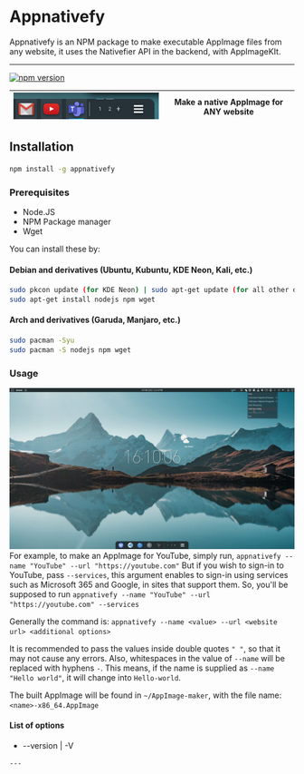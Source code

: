 # Appnativefy 

Appnativefy is an NPM package to make executable AppImage files from any website, it uses the Nativefier API in the backend, with AppImageKIt. 

---

[![npm version](https://badge.fury.io/js/appnativefy.svg)](https://badge.fury.io/js/appnativefy)


 ![Dock](gifs/dock.png)           |  Make a native AppImage for ANY website
 :-------------------------------:|:-----------------------------------------:
## Installation
```bash
npm install -g appnativefy
```
### Prerequisites
* Node.JS
* NPM Package manager
* Wget

You can install these by:
#### Debian and derivatives (Ubuntu, Kubuntu, KDE Neon, Kali, etc.)
```bash
sudo pkcon update (for KDE Neon) | sudo apt-get update (for all other distros)
sudo apt-get install nodejs npm wget
```
#### Arch and derivatives (Garuda, Manjaro, etc.)
```bash
sudo pacman -Syu
sudo pacman -S nodejs npm wget
```
### Usage
![Usage](gifs/animated.gif)
For example, to make an AppImage for YouTube, simply run, `appnativefy --name "YouTube" --url "https://youtube.com"`
But if you wish to sign-in to YouTube, pass `--services`, this argument enables to sign-in using services such as Microsoft 365 and Google, in sites that support them. So, you'll be supposed to run `appnativefy --name "YouTube" --url "https://youtube.com" --services`

Generally the command is:
`appnativefy --name <value> --url <website url> <additional options>`

It is recommended to pass the values inside double quotes `" "`, so that it may not cause any errors. Also, whitespaces in the value of `--name` will be replaced with hyphens `-`. This means, if the name is supplied as `--name "Hello world"`, it will change into `Hello-world`.

The built AppImage will be found in `~/AppImage-maker`, with the file name: `<name>-x86_64.AppImage`
#### List of options
* --version | -V
```appnativefy -
--- 
